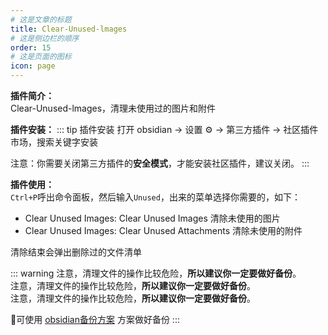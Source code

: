 ```yaml
---
# 这是文章的标题
title: Clear-Unused-lmages
# 这是侧边栏的顺序
order: 15
# 这是页面的图标
icon: page
---
```

**插件简介：**  
Clear-Unused-lmages，清理未使用过的图片和附件

**插件安装：**
::: tip 插件安装
打开 obsidian → 设置 ⚙️ → 第三方插件 → 社区插件市场，搜索关键字安装

注意：你需要关闭第三方插件的**安全模式**，才能安装社区插件，建议关闭。
:::

**插件使用：**  
`Ctrl+P`呼出命令面板，然后输入`Unused`，出来的菜单选择你需要的，如下：

- Clear Unused Images: Clear Unused Images  清除未使用的图片
- Clear Unused Images: Clear Unused Attachments 清除未使用的附件

清除结束会弹出删除过的文件清单

::: warning
注意，清理文件的操作比较危险，**所以建议你一定要做好备份**。  
注意，清理文件的操作比较危险，**所以建议你一定要做好备份**。  
注意，清理文件的操作比较危险，**所以建议你一定要做好备份**。  

🍑可使用 [obsidian备份方案](/zh/documentation/ob备份方案.md) 方案做好备份
:::

